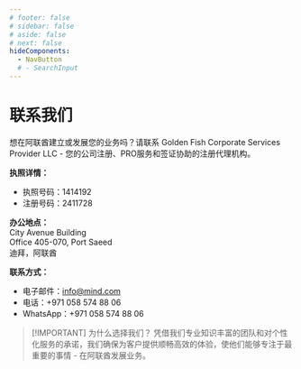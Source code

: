 ```yaml
---
# footer: false
# sidebar: false
# aside: false
# next: false
hideComponents:
  - NavButton
  # - SearchInput
---
```


<!-- <p>
  <img src="/img/Logo.avif" alt="标志" width="100" height="100" style="margin-left: 50%;">
</p> -->

# 联系我们

想在阿联酋建立或发展您的业务吗？请联系 Golden Fish Corporate Services Provider LLC - 您的公司注册、PRO服务和签证协助的注册代理机构。

**执照详情：**

- 执照号码：1414192
- 注册号码：2411728

**办公地点：**  
City Avenue Building  
Office 405-070, Port Saeed  
迪拜，阿联酋

**联系方式：**

- 电子邮件：info@mind.com
- 电话：+971 058 574 88 06
- WhatsApp：+971 058 574 88 06

<!-- WhatsApp us at [+971 058 574 88 06](https://wa.me/message/KDLD4FZVW7EUC1)
Telegram us at [@goldenfish_ae](https://t.me/goldenfish_ae) -->

> [!IMPORTANT] 为什么选择我们？
> 凭借我们专业知识丰富的团队和对个性化服务的承诺，我们确保为客户提供顺畅高效的体验，使他们能够专注于最重要的事情 - 在阿联酋发展业务。

<ContactFormModalNav buttonText="咨询专家" />